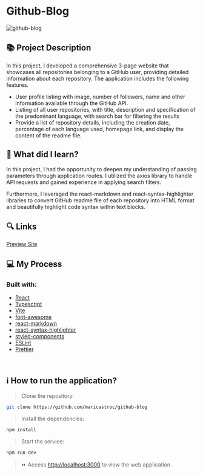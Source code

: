 # Github-Blog
![github-blog](https://github.com/maricastroc/github-repos/assets/121824373/66dba75c-abf3-499b-9d34-decc5f74fbf4)

## 📚 Project Description

In this project, I developed a comprehensive 3-page website that showcases all repositories belonging to a GitHub user, providing detailed information about each repository. The application includes the following features.

- User profile listing with image, number of followers, name and other information available through the GitHub API.
- Listing of all user repositories, with title, description and specification of the predominant language, with search bar for filtering the results
- Provide a list of repository details, including the creation date, percentage of each language used, homepage link, and display the content of the readme file.


## 📌 What did I learn?

In this project, I had the opportunity to deepen my understanding of passing parameters through application routes. I utilized the axios library to handle API requests and gained experience in applying search filters.

Furthermore, I leveraged the react-markdown and react-syntax-highlighter libraries to convert GitHub readme file of each repository into HTML format and beautifully highlight code syntax within text blocks.

## 🔍 Links
[Preview Site](https://maricastroc-github-blog.netlify.app/)

## 💻 My Process
### Built with:

- [React](https://reactjs.org/)
- [Typescript](https://www.typescriptlang.org/)
- [Vite](https://vitejs.dev/)
- [font-awesome](https://fontawesome.com/)
- [react-markdown](https://remarkjs.github.io/react-markdown/)
- [react-syntax-highlighter](https://react-syntax-highlighter.github.io/react-syntax-highlighter/demo/)
- [styled-components](https://styled-components.com/)
- [ESLint](https://eslint.org/)
- [Prettier](https://prettier.io/)
<br/>

## ℹ️ How to run the application?

> Clone the repository:

```bash
git clone https://github.com/maricastroc/github-blog
```

> Install the dependencies:

```bash
npm install
```

> Start the service:

```bash
npm run dev
```

> ⏩ Access [http://localhost:3000](http://localhost:3000) to view the web application.
